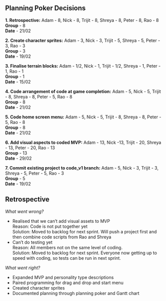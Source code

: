 ## Planning Poker Decisions

**1. Retrospective:**
Adam - 8, Nick - 8, Trijit - 8, Shreya - 8, Peter - 8, Rao - 8 \
**Group** - 8 \
**Date** - 21/02

**2. Create character sprites:**
Adam - 3, Nick - 3, Trijit - 5, Shreya - 5, Peter - 3, Rao - 3 \
**Group** - 3  
**Date** - 19/02 

**3. Finalise terrain blocks:**
Adam - 1/2, Nick - 1, Trijit - 1/2, Shreya - 1, Peter - 1, Rao - 1 \
**Group** - 1  
**Date** - 15/02 

**4. Code arrangement of code at game completion:**
Adam - 5, Nick - 5, Trijit - 8, Shreya - 8, Peter - 5, Rao - 8 \
**Group** - 8  
**Date** - 21/02 

**5. Code home screen menu:**
Adam - 5, Nick - 5, Trijit - 8, Shreya - 8, Peter - 5, Rao - 8 \
**Group** - 8  
**Date** - 21/02 

**6. Add visual aspects to coded MVP:**
Adam - 13, Nick -13, Trijit - 20, Shreya - 13, Peter - 20, Rao - 13 \
**Group** - 13  
**Date** - 29/02 

**7. Commit existing project to code_v1 branch:**
Adam - 5, Nick - 3, Trijit - 3, Shreya - 5, Peter - 5, Rao - 3 \
**Group** - 5  
**Date** - 19/02 

## Retrospective
*_What went wrong?_* 
- Realised that we can’t add visual assets to MVP  
  Reason: Code is not put together yet \
  Solution: Moved to backlog for next sprint. Will push a project first and then combine code scripts from Rao and Shreya 
- Can’t do testing yet  
  Reason: All members not on the same level of coding. \
  Solution: Moved to backlog for next sprint. Everyone now getting up to speed with coding, so tests can be run in next sprint. 

*_What went right?_*   
- Expanded MVP and personality type descriptions
- Paired programming for drag and drop and start menu
- Created character sprites
- Documented planning through planning poker and Gantt chart
